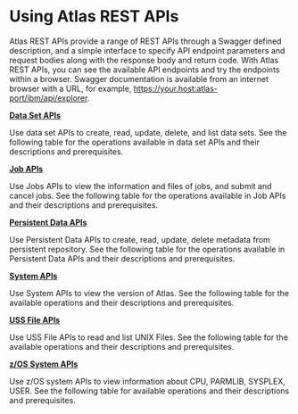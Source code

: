 # Using Atlas REST APIs

Atlas REST APIs provide a range of REST APIs through a Swagger defined description, and a simple interface to specify API endpoint parameters and request bodies along with the response body and return code. With Atlas REST APIs, you can see the available API endpoints and try the endpoints within a browser. Swagger documentation is available from an internet browser with a URL, for example, https://your.host:atlas-port/ibm/api/explorer.

**[Data Set APIs](../topics/atlas-datasetapis.md)**  

Use data set APIs to create, read, update, delete, and list data sets. See the following table for the operations available in data set APIs and their descriptions and prerequisites.

**[Job APIs](../topics/atlas-jobapis.md)**  

Use Jobs APIs to view the information and files of jobs, and submit and cancel jobs. See the following table for the operations available in Job APIs and their descriptions and prerequisites.

**[Persistent Data APIs](../topics/atlas-persistentdataapis.md)**  

Use Persistent Data APIs to create, read, update, delete metadata from persistent repository. See the following table for the operations available in Persistent Data APIs and their descriptions and prerequisites.

**[System APIs](../topics/atlas-systemapi.md)**  

Use System APIs to view the version of Atlas. See the following table for the available operations and their descriptions and prerequisites.

**[USS File APIs](../topics/atlas-ussfileapis.md)**  

Use USS File APIs to read and list UNIX Files. See the following table for the available operations and their descriptions and prerequisites.

**[z/OS System APIs](../topics/atlas-systemapis.md)**  

Use z/OS system APIs to view information about CPU, PARMLIB, SYSPLEX, USER. See the following table for available operations and their descriptions and prerequisites.
